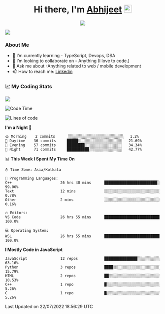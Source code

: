 <div align="center">
   <h1>Hi there, I'm <a href="">Abhijeet</a> <img src="https://media.giphy.com/media/hvRJCLFzcasrR4ia7z/giphy.gif" width="25px"> </h1>
   
   
   <img src="https://pronoun.cyou/x/y?subject=He&object=Him&height=20"> 
</div>

![](https://komarev.com/ghpvc/?username=abhijeetsingh-22)

<h3>About Me </h3>

<!-- - 🔭 I’m currently working on - My engineering Capstone Project -->
- 🌱 I’m currently learning - TypeScript, Devops, DSA
- 👯 I’m looking to collaborate on - Anything (I love to code.)
- 💬 Ask me about -Anything related to web / mobile development
- 📫 How to reach me: [Linkedin](https://www.linkedin.com/in/amabhijeet/)

### &#128200; My Coding Stats

<img align="center" src="https://github-readme-stats.vercel.app/api?username=abhijeetsingh-22&count_private=true&show_icons=true&theme=default&hide=stars" />

<!--START_SECTION:waka-->
![Code Time](http://img.shields.io/badge/Code%20Time-358%20hrs%2044%20mins-blue)

![Lines of code](https://img.shields.io/badge/From%20Hello%20World%20I%27ve%20Written-163%20Thousand%20lines%20of%20code-blue)

**I'm a Night 🦉** 

```text
🌞 Morning    2 commits      ░░░░░░░░░░░░░░░░░░░░░░░░░   1.2% 
🌆 Daytime    36 commits     █████░░░░░░░░░░░░░░░░░░░░   21.69% 
🌃 Evening    57 commits     ████████░░░░░░░░░░░░░░░░░   34.34% 
🌙 Night      71 commits     ██████████░░░░░░░░░░░░░░░   42.77%

```


📊 **This Week I Spent My Time On** 

```text
⌚︎ Time Zone: Asia/Kolkata

💬 Programming Languages: 
C++                      26 hrs 40 mins      ████████████████████████░   99.06% 
Text                     12 mins             ░░░░░░░░░░░░░░░░░░░░░░░░░   0.78% 
Other                    2 mins              ░░░░░░░░░░░░░░░░░░░░░░░░░   0.16%

🔥 Editors: 
VS Code                  26 hrs 55 mins      █████████████████████████   100.0%

💻 Operating System: 
WSL                      26 hrs 55 mins      █████████████████████████   100.0%

```

**I Mostly Code in JavaScript** 

```text
JavaScript               12 repos            ███████████████░░░░░░░░░░   63.16% 
Python                   3 repos             ████░░░░░░░░░░░░░░░░░░░░░   15.79% 
HTML                     2 repos             ██░░░░░░░░░░░░░░░░░░░░░░░   10.53% 
C++                      1 repo              █░░░░░░░░░░░░░░░░░░░░░░░░   5.26% 
C                        1 repo              █░░░░░░░░░░░░░░░░░░░░░░░░   5.26%

```



 Last Updated on 22/07/2022 18:56:29 UTC
<!--END_SECTION:waka-->
